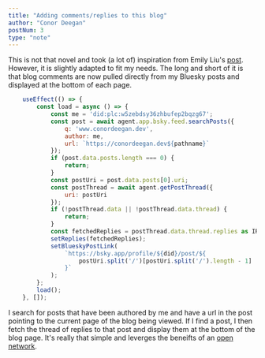 ```yaml
---
title: "Adding comments/replies to this blog"
author: "Conor Deegan"
postNum: 3
type: "note"
---
```


This is not that novel and took (a lot of) inspiration from Emily Liu's [post](https://emilyliu.me/blog/comments). However, it is slightly adapted to fit my needs. The long and short of it is that blog comments are now pulled directly from my Bluesky posts and displayed at the bottom of each page.

```javascript
    useEffect(() => {
        const load = async () => {
            const me = 'did:plc:w5zebdsy36zhbufep2bqzg67';
            const post = await agent.app.bsky.feed.searchPosts({
                q: 'www.conordeegan.dev',
                author: me,
                url: `https://conordeegan.dev${pathname}`
            });
            if (post.data.posts.length === 0) {
                return;
            }
            const postUri = post.data.posts[0].uri;
            const postThread = await agent.getPostThread({
                uri: postUri
            });
            if (!postThread.data || !postThread.data.thread) {
                return;
            }
            const fetchedReplies = postThread.data.thread.replies as IReply[];
            setReplies(fetchedReplies);
            setBlueskyPostLink(
                `https://bsky.app/profile/${did}/post/${
                    postUri.split('/')[postUri.split('/').length - 1]
                }`
            );
        };
        load();
    }, []);
```

I search for posts that have been authored by me and have a url in the post pointing to the current page of the blog being viewed. If I find a post, I then fetch the thread of replies to that post and display them at the bottom of the blog page. It's really that simple and leverges the beneifts of an [open network](https://emilyliu.me/blog/open-network).
